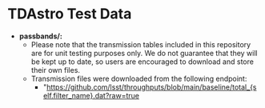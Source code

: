 # TDAstro Test Data

- **passbands/:**
  - Please note that the transmission tables included in this repository are for unit testing purposes only. We do not guarantee that they will be kept up to date, so users are encouraged to download and store their own files.
  - Transmission files were downloaded from the following endpoint:
    - "https://github.com/lsst/throughputs/blob/main/baseline/total_{self.filter_name}.dat?raw=true
